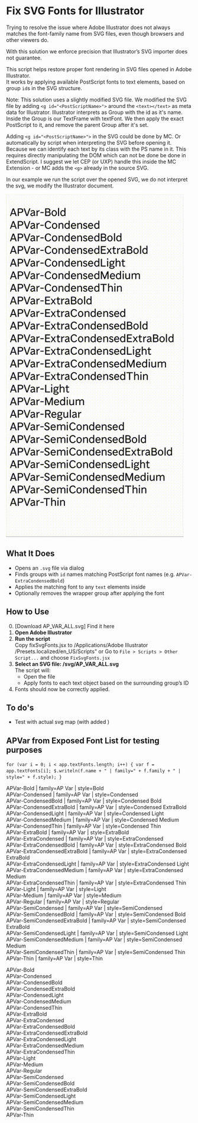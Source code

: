 

# Fix SVG Fonts for Illustrator

Trying to resolve the issue where Adobe Illustrator does not always matches the font-family name from SVG files, even though browsers and other viewers do. 

With this solution we enforce precision that Illustrator’s SVG importer does not guarantee.

This script helps restore proper font rendering in SVG files opened in Adobe Illustrator.  
It works by applying available PostScript fonts to text elements, based on group `id`s in the SVG structure.

Note: This solution uses a slightly modified SVG file. We modified the SVG file by adding `<g id="<PostScriptName>">` around the `<text></text>` as meta data for Illustrator. Illustrator interprets <g> as Group with the id as it's name. Inside the Group is our TextFrame with textFont. We then apply the exact PostScript to it, and remove the parent Group after it's set.

Adding `<g id="<PostScriptName>">` in the SVG could be done by MC. Or automatically by script when interpreting the SVG before opening it. Because we can identify each text by its class with the PS name in it. This requires directly manipulating the DOM which can not be done be done in ExtendScript. I suggest we let CEP (or UXP) handle this inside the MC Extension - or MC adds the `<g>` already in the source SVG.

In our example we run the script over the opened SVG, we do not interpret the svg, we modify the Illustrator document. 

![Preview animation](./var-font-challenge/assets/output.gif)


## What It Does

- Opens an `.svg` file via dialog
- Finds groups with `id` names matching PostScript font names (e.g. `APVar-ExtraCondensedBold`)
- Applies the matching font to any `text` elements inside
- Optionally removes the wrapper group after applying the font

## How to Use

0. [Download AP_VAR_ALL.svg] Find it here
1.  **Open Adobe Illustrator**
2.  **Run the script**  
    Copy fixSvgFonts.jsx to /Applications/Adobe Illustrator <version>/Presets.localized/en_US/Scripts"
    or
    Go to `File > Scripts > Other Script...` and choose `FixSvgFonts.jsx`
3. **Select an SVG file: /svg/AP_VAR_ALL.svg**  
    The script will:
    - Open the file
    - Apply fonts to each text object based on the surrounding group’s ID
4.  Fonts should now be correctly applied.


## To do's
- Test with actual svg map (with added <g id>)



## APVar from Exposed Font List for testing purposes

`for (var i = 0; i < app.textFonts.length; i++) {
  var f = app.textFonts[i];
  $.writeln(f.name + " | family=" + f.family + " | style=" + f.style);
}`

APVar-Bold | family=AP Var | style=Bold  
APVar-Condensed | family=AP Var | style=Condensed  
APVar-CondensedBold | family=AP Var | style=Condensed Bold  
APVar-CondensedExtraBold | family=AP Var | style=Condensed ExtraBold  
APVar-CondensedLight | family=AP Var | style=Condensed Light  
APVar-CondensedMedium | family=AP Var | style=Condensed Medium  
APVar-CondensedThin | family=AP Var | style=Condensed Thin  
APVar-ExtraBold | family=AP Var | style=ExtraBold  
APVar-ExtraCondensed | family=AP Var | style=ExtraCondensed  
APVar-ExtraCondensedBold | family=AP Var | style=ExtraCondensed Bold  
APVar-ExtraCondensedExtraBold | family=AP Var | style=ExtraCondensed ExtraBold  
APVar-ExtraCondensedLight | family=AP Var | style=ExtraCondensed Light  
APVar-ExtraCondensedMedium | family=AP Var | style=ExtraCondensed Medium  
APVar-ExtraCondensedThin | family=AP Var | style=ExtraCondensed Thin  
APVar-Light | family=AP Var | style=Light  
APVar-Medium | family=AP Var | style=Medium  
APVar-Regular | family=AP Var | style=Regular  
APVar-SemiCondensed | family=AP Var | style=SemiCondensed  
APVar-SemiCondensedBold | family=AP Var | style=SemiCondensed Bold  
APVar-SemiCondensedExtraBold | family=AP Var | style=SemiCondensed ExtraBold  
APVar-SemiCondensedLight | family=AP Var | style=SemiCondensed Light  
APVar-SemiCondensedMedium | family=AP Var | style=SemiCondensed Medium  
APVar-SemiCondensedThin | family=AP Var | style=SemiCondensed Thin  
APVar-Thin | family=AP Var | style=Thin  


APVar-Bold  
APVar-Condensed  
APVar-CondensedBold  
APVar-CondensedExtraBold  
APVar-CondensedLight  
APVar-CondensedMedium  
APVar-CondensedThin  
APVar-ExtraBold  
APVar-ExtraCondensed  
APVar-ExtraCondensedBold  
APVar-ExtraCondensedExtraBold  
APVar-ExtraCondensedLight  
APVar-ExtraCondensedMedium  
APVar-ExtraCondensedThin  
APVar-Light  
APVar-Medium  
APVar-Regular  
APVar-SemiCondensed  
APVar-SemiCondensedBold  
APVar-SemiCondensedExtraBold  
APVar-SemiCondensedLight  
APVar-SemiCondensedMedium  
APVar-SemiCondensedThin  
APVar-Thin  
